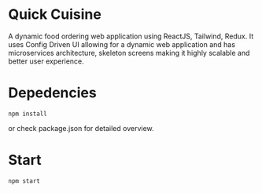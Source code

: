 # Quick Cuisine

A dynamic food ordering web application using ReactJS, Tailwind, Redux. It uses Config Driven UI allowing for a dynamic web application and has microservices architecture, skeleton screens making it highly scalable and better user experience.

# Depedencies

```
npm install
```

or check package.json for detailed overview.

# Start

```
npm start
```

#
